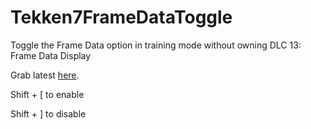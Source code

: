# Tekken7FrameDataToggle
Toggle the Frame Data option in training mode without owning DLC 13: Frame Data Display

Grab latest [here](https://github.com/SakifX9/Tekken7FrameDataToggle/releases/latest).

Shift + [ to enable


Shift + ]  to disable

